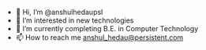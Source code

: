 - 👋 Hi, I’m @anshulhedaupsl
- 👀 I’m interested in new technologies
- 🌱 I’m currently completing B.E. in Computer Technology
- 📫 How to reach me anshul_hedau@persistent.com

<!---
anshulhedaupsl/anshulhedaupsl is a ✨ special ✨ repository because its `README.md` (this file) appears on your GitHub profile.
You can click the Preview link to take a look at your changes.
--->
